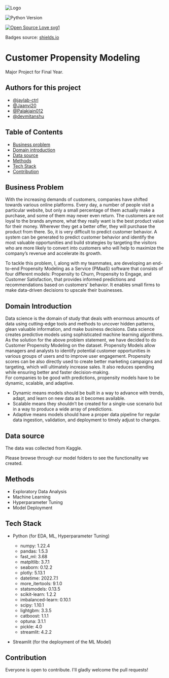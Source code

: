 ![Logo](https://media.licdn.com/dms/image/C4D12AQFAp1B_kmhGTg/article-cover_image-shrink_720_1280/0/1606126416466?e=2147483647&v=beta&t=UvsHCcCxAkw2788ze5ExLxSK_g0TG4ASpExeleIT-gc)

![Python Version](https://img.shields.io/badge/python%20version-3.9.16-lightgrey)

[![Open Source Love svg1](https://badges.frapsoft.com/os/v1/open-source.svg?v=103)](https://github.com/ellerbrock/open-source-badges/)

Badges source: [shields.io](https://shields.io/)

# Customer Propensity Modeling
Major Project for Final Year. 


## Authors for this project

- [@jaylab-ctrl](https://www.github.com/jaylab-ctrl)
- [@Jaanvi20](https://github.com/Jaanvi20)
- [@Palakjain012](https://github.com/Palakjain012) 
- [@devmitanshu](https://github.com/devmitanshu)

## Table of Contents

  - [Business problem](#business-problem)
  - [Domain introduction](#domain-introduction)
  - [Data source](#data-source)
  - [Methods](#methods)
  - [Tech Stack](#tech-stack)
  - [Contribution](#contribution)

## Business Problem 
With the increasing demands of customers, companies have shifted towards various online
platforms. Every day, a number of people visit a particular website, but only a small percentage
of them actually make a purchase, and some of them may never even return. The customers are
not loyal to the brands anymore, what they really want is the best product value for their money.
Wherever they get a better offer, they will purchase the product from there. So, it is very difficult
to predict customer behavior. A system can be generated to predict customer behavior and
identify the most valuable opportunities and build strategies by targeting the visitors who are
more likely to convert into customers who will help to maximize the company’s revenue and
accelerate its growth.

To tackle this problem, I, along with my teammates, are developing an end-to-end Propensity Modeling as a Service (PMaaS) software that consists of four different models: Propensity to Churn, Propensity to Engage, and Customer Satisfaction, that provides informed predictions and recommendations based on customers' behavior. It enables small firms to make data-driven decisions to upscale their businesses.

## Domain Introduction
Data science is the domain of study that deals with enormous amounts of data using cutting-edge
tools and methods to uncover hidden patterns, glean valuable information, and make business
decisions. Data science creates predictive models using sophisticated machine learning
algorithms. \
As the solution for the above problem statement, we have decided to do Customer Propensity
Modeling on the dataset. Propensity Models allow managers and analysts to identify
potential customer opportunities in various groups of users and to improve user
engagement. Propensity scores can be also directly used to create better marketing
campaigns and targeting, which will ultimately increase sales. It also reduces spending
while ensuring better and faster decision-making. \
For companies to be good with predictions, propensity models have to be dynamic, scalable, and
adaptive.

- Dynamic means models should be built in a way to advance with trends, adapt, and learn
on new data as it becomes available.
- Scalable means they shouldn’t be created for a single-use scenario but in a way to
produce a wide array of predictions.
- Adaptive means models should have a proper data pipeline for regular data ingestion,
validation, and deployment to timely adjust to changes.


## Data source
The data was collected from Kaggle.


Please browse through our model folders to see the functionality we created.

## Methods 

- Exploratory Data Analysis
- Machine Learning
- Hyperparameter Tuning
- Model Deployment

## Tech Stack

- Python (for EDA, ML, Hyperparameter Tuning)
   - numpy: 1.22.4
   - pandas: 1.5.3
   - fast_ml: 3.68
   - matpltlib: 3.7.1
   - seaborn: 0.12.2
   - plotly: 5.13.1
   - datetime: 2022.7.1
   - more_itertools: 9.1.0
   - statsmodels: 0.13.5
   - scikit-learn: 1.2.2
   - imbalanced-learn: 0.10.1
   - scipy: 1.10.1
   - lightgbm: 3.3.5
   - catboost: 1.1.1
   - optuna: 3.1.1
   - pickle: 4.0
   - streamlit: 4.2.2

- Streamlit (for the deployment of the ML Model)

## Contribution

Everyone is open to contribute. I'll gladly welcome the pull requests!
